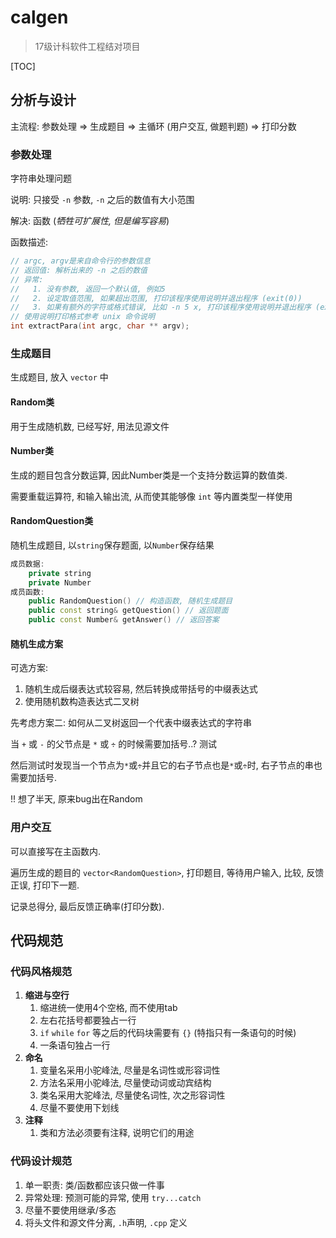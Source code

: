 # calgen

> 17级计科软件工程结对项目

[TOC]

## 分析与设计


主流程: 参数处理 => 生成题目 => 主循环 (用户交互, 做题判题) => 打印分数

### 参数处理

字符串处理问题

说明: 只接受 `-n` 参数, `-n` 之后的数值有大小范围

解决: 函数 (*牺牲可扩展性, 但是编写容易*)

函数描述:

```C++
// argc, argv是来自命令行的参数信息
// 返回值: 解析出来的 -n 之后的数值
// 异常: 
//   1. 没有参数, 返回一个默认值, 例如5
//   2. 设定取值范围, 如果超出范围, 打印该程序使用说明并退出程序 (exit(0))
//	 3. 如果有额外的字符或格式错误, 比如 -n 5 x, 打印该程序使用说明并退出程序 (exit(0))
// 使用说明打印格式参考 unix 命令说明
int extractPara(int argc, char ** argv);
```

### 生成题目

生成题目, 放入 `vector` 中

#### Random类

用于生成随机数, 已经写好, 用法见源文件

#### Number类

生成的题目包含分数运算, 因此Number类是一个支持分数运算的数值类.

需要重载运算符, 和输入输出流, 从而使其能够像 `int` 等内置类型一样使用

#### RandomQuestion类

随机生成题目, 以`string`保存题面, 以`Number`保存结果

```C++
成员数据:
	private string
    private Number
成员函数:
	public RandomQuestion() // 构造函数, 随机生成题目
    public const string& getQuestion() // 返回题面
    public const Number& getAnswer() // 返回答案
```

#### 随机生成方案

可选方案: 

1. 随机生成后缀表达式较容易, 然后转换成带括号的中缀表达式
2. 使用随机数构造表达式二叉树

先考虑方案二: 如何从二叉树返回一个代表中缀表达式的字符串

当 `+` 或 `-` 的父节点是 `*` 或 `÷` 的时候需要加括号..? 测试

然后测试时发现当一个节点为`*`或`÷`并且它的右子节点也是`*`或`÷`时, 右子节点的串也需要加括号.

!! 想了半天, 原来bug出在Random

### 用户交互

可以直接写在主函数内.

遍历生成的题目的 `vector<RandomQuestion>`, 打印题目, 等待用户输入, 比较, 反馈正误, 打印下一题.

记录总得分, 最后反馈正确率(打印分数).

## 代码规范

### 代码风格规范

1. **缩进与空行**
   1. 缩进统一使用4个空格, 而不使用tab
   2. 左右花括号都要独占一行
   3. `if`  `while`  `for` 等之后的代码块需要有 `{}` (特指只有一条语句的时候)
   4. 一条语句独占一行
2. **命名**
   1. 变量名采用小驼峰法, 尽量是名词性或形容词性
   2. 方法名采用小驼峰法, 尽量使动词或动宾结构
   3. 类名采用大驼峰法, 尽量使名词性, 次之形容词性
   4. 尽量不要使用下划线
3. **注释**
   1. 类和方法必须要有注释, 说明它们的用途

### 代码设计规范

1. 单一职责: 类/函数都应该只做一件事
2. 异常处理: 预测可能的异常, 使用 `try...catch`
3. 尽量不要使用继承/多态
4. 将头文件和源文件分离, `.h`声明, `.cpp` 定义
